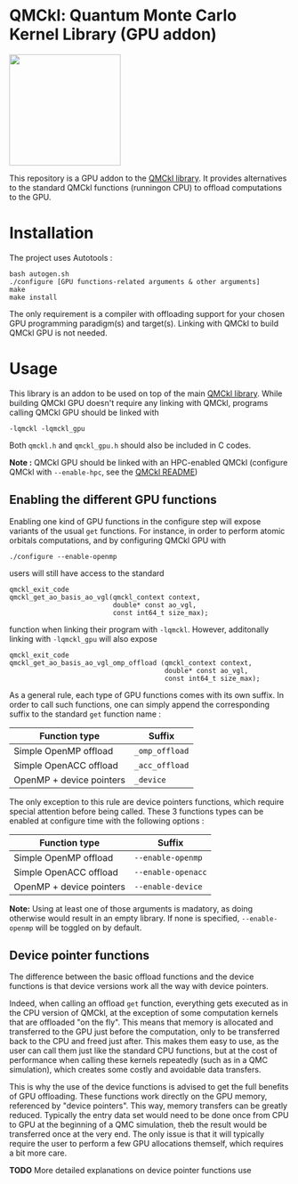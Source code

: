 # QMCkl: Quantum Monte Carlo Kernel Library (GPU addon)

<img src="https://trex-coe.eu/sites/default/files/styles/responsive_no_crop/public/2022-01/QMCkl%20code.png?itok=UvOUClA5" width=200>

This repository is a GPU addon to the [QMCkl library](https://github.com/TREX-CoE/qmckl). It provides alternatives to the standard QMCkl functions (runningon CPU) to offload computations to the GPU.



# Installation

The project uses Autotools :

```
bash autogen.sh
./configure [GPU functions-related arguments & other arguments]
make
make install
```

The only requirement is a compiler with offloading support for your chosen GPU programming paradigm(s) and target(s). Linking with QMCkl to build QMCkl GPU is not needed.



# Usage

This library is an addon to be used on top of the main [QMCkl library](https://github.com/TREX-CoE/qmckl). While building QMCkl GPU doesn't require any linking with QMCkl, programs calling QMCkl GPU should be linked with

```
-lqmckl -lqmckl_gpu
```

Both `qmckl.h` and `qmckl_gpu.h` should also be included in C codes.

**Note :** QMCkl GPU should be linked with an HPC-enabled QMCkl (configure QMCkl with `--enable-hpc`, see the [QMCkl README](https://github.com/TREX-CoE/qmckl/blob/master/README.md))


## Enabling the different GPU functions

Enabling one kind of GPU functions in the configure step will expose variants of the usual `get` functions. For instance, in order to perform atomic orbitals computations, and by configuring QMCkl GPU with

```
./configure --enable-openmp
```

users will still have access to the standard

```
qmckl_exit_code
qmckl_get_ao_basis_ao_vgl(qmckl_context context,
                          double* const ao_vgl,
                          const int64_t size_max);
```

function when linking their program with `-lqmckl`. However, additonally linking with `-lqmckl_gpu` will also expose

```
qmckl_exit_code
qmckl_get_ao_basis_ao_vgl_omp_offload (qmckl_context context,
                                       double* const ao_vgl,
                                       const int64_t size_max);
```

As a general rule, each type of GPU functions comes with its own suffix. In order to call such functions, one can simply append the corresponding suffix to the standard `get` function name :

| Function type | Suffix |
| ----------- | ----------- |
| Simple OpenMP offload | `_omp_offload` |
| Simple OpenACC offload | `_acc_offload` |
| OpenMP + device pointers | `_device` |

The only exception to this rule are device pointers functions, which require special attention before being called. These 3 functions types can be enabled at configure time with the following options : 

| Function type | Suffix |
| ----------- | ----------- |
| Simple OpenMP offload | `--enable-openmp` |
| Simple OpenACC offload | `--enable-openacc` |
| OpenMP + device pointers | `--enable-device` |

**Note:** Using at least one of those arguments is madatory, as doing otherwise would result in an empty library. If none is specified, `--enable-openmp` will be toggled on by default.


## Device pointer functions

The difference between the basic offload functions and the device functions is that device versions work all the way with device pointers. 

Indeed, when calling an offload `get` function, everything gets executed as in the CPU version of QMCkl, at the exception of some computation kernels that are offloaded "on the fly". This means that memory is allocated and transferred to the GPU just before the computation, only to be transferred back to the CPU and freed just after. This makes them easy to use, as the user can call them just like the standard CPU functions, but at the cost of performance when calling these kernels repeatedly (such as in a QMC simulation), which creates some costly and avoidable data transfers.

This is why the use of the device functions is advised to get the full benefits of GPU offloading. These functions work directly on the GPU memory, referenced by "device pointers". This way, memory transfers can be greatly reduced. Typically the entry data set would need to be done once from CPU to GPU at the beginning of a QMC simulation, theb the result would be transferred once at the very end. The only issue is that it will typically require the user to perform a few GPU allocations themself, which requires a bit more care.

**TODO** More detailed explanations on device pointer functions use
